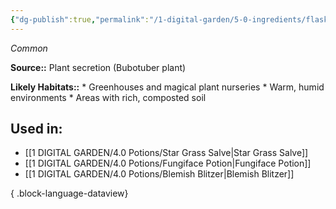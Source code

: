 ```yaml
---
{"dg-publish":true,"permalink":"/1-digital-garden/5-0-ingredients/flask-of-bubotuber-pus/","tags":["ingredient","common"]}
---
```


*Common*

**Source::** Plant secretion (Bubotuber plant)

**Likely Habitats::** * Greenhouses and magical plant nurseries * Warm, humid environments * Areas with rich, composted soil

## Used in:

- [[1 DIGITAL GARDEN/4.0 Potions/Star Grass Salve\|Star Grass Salve]]
- [[1 DIGITAL GARDEN/4.0 Potions/Fungiface Potion\|Fungiface Potion]]
- [[1 DIGITAL GARDEN/4.0 Potions/Blemish Blitzer\|Blemish Blitzer]]

{ .block-language-dataview}

